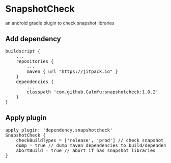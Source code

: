 # SnapshotCheck
an android gradle plugin to check snapshot libraries
## Add dependency
<pre>
buildscript {
    ...
    repositories {
        ...
        maven { url "https://jitpack.io" }
    }
    dependencies {
        ...
        classpath 'com.github.CalmYu:snapshotcheck:1.0.2'
    }
}
</pre>
## Apply plugin
<pre>
apply plugin: 'dependency.snapshotcheck'
SnapshotCheck {
    checkBuildTypes = ['release', 'prod'] // check snapshot libraries in specified build type
    dump = true // dump maven dependencies to build/dependency.txt
    abortBuild = true // abort if has snapshot libraries
}
</pre>
